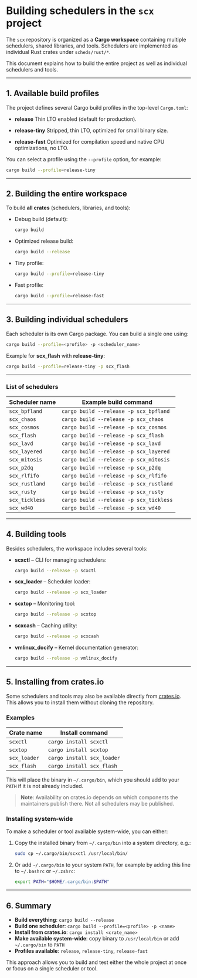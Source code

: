 # Building schedulers in the `scx` project

The `scx` repository is organized as a **Cargo workspace** containing multiple schedulers, shared libraries, and tools.
Schedulers are implemented as individual Rust crates under `scheds/rust/*`.

This document explains how to build the entire project as well as individual schedulers and tools.

---

## 1. Available build profiles

The project defines several Cargo build profiles in the top-level `Cargo.toml`:

- **release**
  Thin LTO enabled (default for production).

- **release-tiny**
  Stripped, thin LTO, optimized for small binary size.

- **release-fast**
  Optimized for compilation speed and native CPU optimizations, no LTO.

You can select a profile using the `--profile` option, for example:

```bash
cargo build --profile=release-tiny
```

---

## 2. Building the entire workspace

To build **all crates** (schedulers, libraries, and tools):

- Debug build (default):
  ```bash
  cargo build
  ```

- Optimized release build:
  ```bash
  cargo build --release
  ```

- Tiny profile:
  ```bash
  cargo build --profile=release-tiny
  ```

- Fast profile:
  ```bash
  cargo build --profile=release-fast
  ```

---

## 3. Building individual schedulers

Each scheduler is its own Cargo package. You can build a single one using:

```bash
cargo build --profile=<profile> -p <scheduler_name>
```

Example for **scx_flash** with **release-tiny**:

```bash
cargo build --profile=release-tiny -p scx_flash
```

---

### List of schedulers

| Scheduler name | Example build command |
|----------------|------------------------|
| `scx_bpfland`  | `cargo build --release -p scx_bpfland` |
| `scx_chaos`    | `cargo build --release -p scx_chaos` |
| `scx_cosmos`   | `cargo build --release -p scx_cosmos` |
| `scx_flash`    | `cargo build --release -p scx_flash` |
| `scx_lavd`     | `cargo build --release -p scx_lavd` |
| `scx_layered`  | `cargo build --release -p scx_layered` |
| `scx_mitosis`  | `cargo build --release -p scx_mitosis` |
| `scx_p2dq`     | `cargo build --release -p scx_p2dq` |
| `scx_rlfifo`   | `cargo build --release -p scx_rlfifo` |
| `scx_rustland` | `cargo build --release -p scx_rustland` |
| `scx_rusty`    | `cargo build --release -p scx_rusty` |
| `scx_tickless` | `cargo build --release -p scx_tickless` |
| `scx_wd40`     | `cargo build --release -p scx_wd40` |

---

## 4. Building tools

Besides schedulers, the workspace includes several tools:

- **scxctl** – CLI for managing schedulers:
  ```bash
  cargo build --release -p scxctl
  ```

- **scx_loader** – Scheduler loader:
  ```bash
  cargo build --release -p scx_loader
  ```

- **scxtop** – Monitoring tool:
  ```bash
  cargo build --release -p scxtop
  ```

- **scxcash** – Caching utility:
  ```bash
  cargo build --release -p scxcash
  ```

- **vmlinux_docify** – Kernel documentation generator:
  ```bash
  cargo build --release -p vmlinux_docify
  ```

---

## 5. Installing from crates.io

Some schedulers and tools may also be available directly from [crates.io](https://crates.io). This allows you to install them without cloning the repository.

### Examples

| Crate name   | Install command            |
|--------------|----------------------------|
| `scxctl`     | `cargo install scxctl`     |
| `scxtop`     | `cargo install scxtop`     |
| `scx_loader` | `cargo install scx_loader` |
| `scx_flash`  | `cargo install scx_flash`  |

This will place the binary in `~/.cargo/bin`, which you should add to your `PATH` if it is not already included.

> **Note**: Availability on crates.io depends on which components the maintainers publish there. Not all schedulers may be published.

### Installing system-wide

To make a scheduler or tool available system-wide, you can either:

1. Copy the installed binary from `~/.cargo/bin` into a system directory, e.g.:
   ```bash
   sudo cp ~/.cargo/bin/scxctl /usr/local/bin/
   ```

2. Or add `~/.cargo/bin` to your system `PATH`, for example by adding this line to `~/.bashrc` or `~/.zshrc`:
   ```bash
   export PATH="$HOME/.cargo/bin:$PATH"
   ```

---

## 6. Summary

- **Build everything**: `cargo build --release`
- **Build one scheduler**: `cargo build --profile=<profile> -p <name>`
- **Install from crates.io**: `cargo install <crate_name>`
- **Make available system-wide**: copy binary to `/usr/local/bin` or add `~/.cargo/bin` to `PATH`
- **Profiles available**: `release`, `release-tiny`, `release-fast`

This approach allows you to build and test either the whole project at once or focus on a single scheduler or tool.
